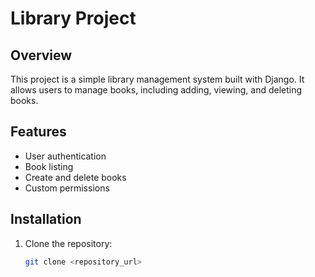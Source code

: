 # Library Project

## Overview
This project is a simple library management system built with Django. It allows users to manage books, including adding, viewing, and deleting books.

## Features
- User authentication
- Book listing
- Create and delete books
- Custom permissions

## Installation
1. Clone the repository:
   ```bash
   git clone <repository_url>

